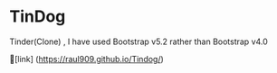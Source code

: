 
# TinDog

Tinder(Clone) , I have used Bootstrap v5.2 rather than Bootstrap v4.0





🔗[link] (https://raul909.github.io/Tindog/)
 

